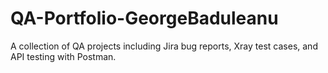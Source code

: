 # QA-Portfolio-GeorgeBaduleanu
A collection of QA projects including Jira bug reports, Xray test cases, and API testing with Postman.
